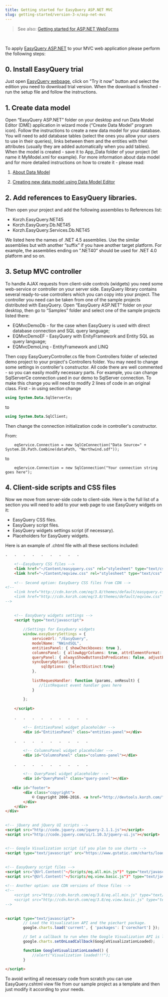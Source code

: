 ```yaml
---
title: Getting started for EasyQuery ASP.NET MVC
slug: getting-started/version-3-x/asp-net-mvc
---
```


> See also: [Getting started for ASP.NET WebForms](//easyquery/docs/getting-started/asp-net-webforms)

&nbsp;             

To apply [EasyQuery ASP.NET](//easyquery#asp-net/) to your MVC web application please perform the following steps:

## 0. Install EasyQuery trial
Just open [EasyQuery webpage](https://korzh.com/easyquery), click on "Try it now" button and select the edition you need to download trial version. 
When the download is finished - run the setup file and follow the instructions.

## 1. Create data model

Open “EasyQuery ASP.NET” folder on your desktop and run Data Model Editor (DME) application in wizard mode (“Create Data Model” program icon). Follow the instructions to create a new data model for your database. You will need to add database tables (select the ones you allow your users to use in their queries), links between them and the entities with their attributes (usually they are added automatically when you add tables). When the model is created - save it to App_Data folder of your project (let name it MyModel.xml for example). For more information about data model and for more detailed instructions on how to create it - please read:

   1. [About Data Model](/fundamentals/data-model)

   2. [Creating new data model using Data Model Editor](/getting-started/new-data-model)

## 2. Add references to EasyQuery libraries.

Then open your project and add the following assemblies to References list:

  - Korzh.EasyQuery.NET45
  - Korzh.EasyQuery.Db.NET45
  - Korzh.EasyQuery.Services.Db.NET45

We listed here the names of .NET 4.5 assemblies. Use the similar assemblies but with another “suffix” if you have another target platform. For example, the assemblies ending on ”.NET40” should be used for .NET 4.0 platform and so on.

## 3. Setup MVC controller

To handle AJAX requests from client-side controls (widgets) you need some web-service or controller on your server side. EasyQuery library contains several ready-to-use controllers which you can copy into your project. The controller you need can be taken from one of the sample projects distributed with EasyQuery. Open “EasyQuery ASP.NET” folder on your desktop, then go to “Samples” folder and select one of the sample projects listed there:

  - EQMvcDemoDb - for the case when EasyQuery is used with direct database connection and SQL query language;
  - EQMvcDemoEF - EasyQuery with EnityFramework and Entity SQL as query language;
  - EQMvcDemoLinq - EntityFramework and LINQ

Then copy EasyQueryController.cs file from Controllers folder of selected demo project to your project's Controllers folder. You may need to change some settings in controller's constructor. All code there are well commented - so you can easily modify necessary parts. For example, you can change SqlServerCe connection used in our demo to SqlServer connection. To make this change you will need to modify 2 lines of code in an original class. First - in using section change 

```sql
using System.Data.SqlServerCe;
```
to 

```sql
using System.Data.SqlClient;
```
 Then change the connection initialization code in controller's constructor.

From: 

``` .   .   .   .   .   .
    eqService.Connection = new SqlCeConnection("Data Source=" + System.IO.Path.Combine(dataPath, "Northwind.sdf"));
```
to

``` .   .   .   .   .   .
    eqService.Connection = new SqlConnection("Your connection string goes here");
```

## 4. Client-side scripts and CSS files

Now we move from server-side code to client-side. Here is the full list of a section you will need to add to your web page to use EasyQuery widgets on it:

  - EasyQuery CSS files.
  - EasyQuery script files.
  - EasyQuery widgets settings script (if necessary).
  - Placeholders for EasyQuery widgets.

Here is an example of .chtml file with all these sections included: 

```html
.   .   .   .   .   .   .   .   .
 
    <!--EasyQuery CSS files -->
    <link href="~/Content/easyquery.css" rel="stylesheet" type="text/css" media="screen" />
    <link href="~/Content/eqview.css" rel="stylesheet" type="text/css" />
 
    <!-- Second option: EasyQuery CSS files from CDN -->
<!--
    <link href="http://cdn.korzh.com/eq/3.8/themes/default/easyquery.css" rel="stylesheet" type="text/css" media="screen" />
    <link href="http://cdn.korzh.com/eq/3.8/themes/default/eqview.css" rel="stylesheet" type="text/css" media="screen" />
-->
 
 
    <!-- EasyQuery widgets settings -->
    <script type="text/javascript">
 
        //Settings for EasyQuery widgets 
        window.easyQuerySettings = {
            serviceUrl: "/EasyQuery",
            modelName: "NWindSQL",
            entitiesPanel: { showCheckboxes: true },
            columnsPanel: { allowAggrColumns: true, attrElementFormat: "{entity} {attr}", showColumnCaptions: true, adjustEntitiesMenuHeight: false },
            queryPanel: { alwaysShowButtonsInPredicates: false, adjustEntitiesMenuHeight: false, menuSearchBoxAfter: 20 },
            syncQueryOptions: {
                sqlOptions: {SelectDistinct:true}
            },
 
            listRequesHandler: function (params, onResult) {
               //listRequest event handler goes here
            }
 
        };
 
	</script>
 
    .   .   .   .   .   .   .   .   .
 
        <!-- EntitiesPanel widget placeholder -->
        <div id="EntitiesPanel" class="entities-panel"></div>
 
    .   .   .   .   .   .   .   .   .
 
        <!-- ColumnsPanel widget placeholder -->
        <div id="ColumnsPanel" class="columns-panel"></div>
 
    .   .   .   .   .   .   .   .   .
 
        <!-- QueryPanel widget placeholder -->
        <div id="QueryPanel" class="query-panel"></div>
 
   <div id="footer">
        <div class="copyright">
            © Copyright 2006-2016. <a href="http://devtools.korzh.com/" target="_blank">Korzh.com</a>
        </div>
    </div>
</div>
 
 
<!-- jQuery and jQuery UI scripts --> 
<script src="http://code.jquery.com/jquery-2.1.1.js"></script> 
<script src="http://code.jquery.com/ui/1.10.3/jquery-ui.js"></script>
 
 
<!-- Google Visualization script (if you plan to use charts --> 
<script type="text/javascript" src="https://www.gstatic.com/charts/loader.js"></script>
 
 
<!-- EasyQuery script files --> 
<script src="@Url.Content("~/Scripts/eq.all.min.js")" type="text/javascript"></script>
<script src="@Url.Content("~/Scripts/eq.view.basic.js")" type="text/javascript"></script>
 
<!-- Another option: use CDN versions of those files -->
<!--
    <script src="http://cdn.korzh.com/eq/3.8/eq.all.min.js" type="text/javascript"></script>
    <script src="http://cdn.korzh.com/eq/3.8/eq.view.basic.js" type="text/javascript"></script>
-->
 
 
<script type="text/javascript">
        // Load the Visualization API and the piechart package.
        google.charts.load('current', { 'packages': ['corechart'] }); 

        // Set a callback to run when the Google Visualization API is loaded.
        google.charts.setOnLoadCallback(GoogleVisualizationLoaded);

        function GoogleVisualizationLoaded() {
            //alert("Visualization loaded!!!");
        }
 
</script>
```
To avoid writing all necessary code from scratch you can use EasyQuery.cshtml view file from our sample project as a template and then just modify it according to your needs.